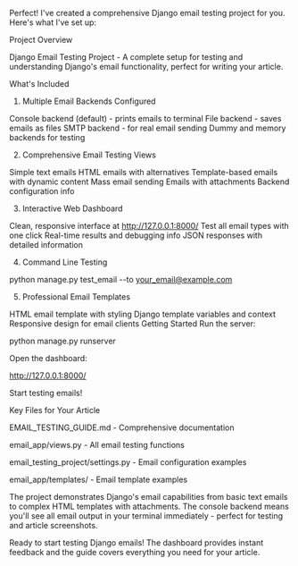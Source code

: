 Perfect! I've created a comprehensive Django email testing project for you. Here's what I've set up:

Project Overview

Django Email Testing Project - A complete setup for testing and understanding Django's email functionality, perfect for writing your article.

What's Included

1. Multiple Email Backends Configured

Console backend (default) - prints emails to terminal
File backend - saves emails as files
SMTP backend - for real email sending
Dummy and memory backends for testing

2. Comprehensive Email Testing Views

Simple text emails
HTML emails with alternatives
Template-based emails with dynamic content
Mass email sending
Emails with attachments
Backend configuration info

3. Interactive Web Dashboard

Clean, responsive interface at http://127.0.0.1:8000/
Test all email types with one click
Real-time results and debugging info
JSON responses with detailed information

4. Command Line Testing

python manage.py test_email --to your_email@example.com

5. Professional Email Templates

HTML email template with styling
Django template variables and context
Responsive design for email clients
Getting Started
Run the server:

python manage.py runserver

Open the dashboard:

http://127.0.0.1:8000/

Start testing emails!

Key Files for Your Article

EMAIL_TESTING_GUIDE.md - Comprehensive documentation

email_app/views.py - All email testing functions

email_testing_project/settings.py - Email configuration examples

email_app/templates/ - Email template examples

The project demonstrates Django's email capabilities from basic text emails to complex HTML templates with attachments. The console backend means you'll see all email output in your terminal immediately - perfect for testing and article screenshots.

Ready to start testing Django emails! The dashboard provides instant feedback and the guide covers everything you need for your article.